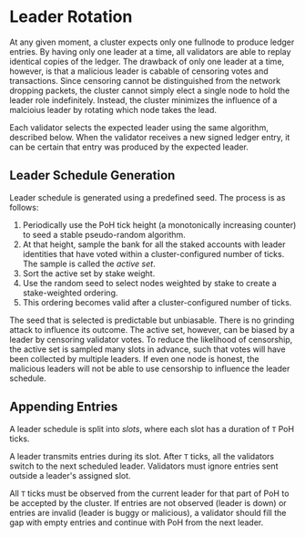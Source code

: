 # Leader Rotation

At any given moment, a cluster expects only one fullnode to produce ledger
entries. By having only one leader at a time, all validators are able to replay
identical copies of the ledger. The drawback of only one leader at a time,
however, is that a malicious leader is cabable of censoring votes and
transactions. Since censoring cannot be distinguished from the network dropping
packets, the cluster cannot simply elect a single node to hold the leader role
indefinitely. Instead, the cluster minimizes the influence of a malcioius
leader by rotating which node takes the lead.

Each validator selects the expected leader using the same algorithm, described
below. When the validator receives a new signed ledger entry, it can be certain
that entry was produced by the expected leader.

## Leader Schedule Generation

Leader schedule is generated using a predefined seed.  The process is as follows:

1. Periodically use the PoH tick height (a monotonically increasing counter) to
   seed a stable pseudo-random algorithm.
2. At that height, sample the bank for all the staked accounts with leader
   identities that have voted within a cluster-configured number of ticks. The
   sample is called the *active set*.
3. Sort the active set by stake weight.
4. Use the random seed to select nodes weighted by stake to create a
   stake-weighted ordering.
5. This ordering becomes valid after a cluster-configured number of ticks.

The seed that is selected is predictable but unbiasable.  There is no grinding
attack to influence its outcome. The active set, however, can be biased by a
leader by censoring validator votes. To reduce the likelihood of censorship,
the active set is sampled many slots in advance, such that votes will have been
collected by multiple leaders. If even one node is honest, the malicious
leaders will not be able to use censorship to influence the leader schedule.

## Appending Entries

A leader schedule is split into *slots*, where each slot has a duration of `T`
PoH ticks.

A leader transmits entries during its slot.  After `T` ticks, all the
validators switch to the next scheduled leader. Validators must ignore entries
sent outside a leader's assigned slot.

All `T` ticks must be observed from the current leader for that part of PoH to
be accepted by the cluster. If entries are not observed (leader is down) or
entries are invalid (leader is buggy or malicious), a validator should fill the
gap with empty entries and continue with PoH from the next leader.

